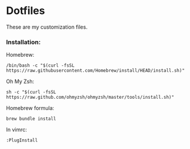 # Dotfiles

These are my customization files.

### Installation:

Homebrew: 
```
/bin/bash -c "$(curl -fsSL https://raw.githubusercontent.com/Homebrew/install/HEAD/install.sh)"
```
Oh My Zsh: 
```
sh -c "$(curl -fsSL https://raw.github.com/ohmyzsh/ohmyzsh/master/tools/install.sh)"
```
Homebrew formula: 
```
brew bundle install
```
In vimrc:
```
:PlugInstall
```
